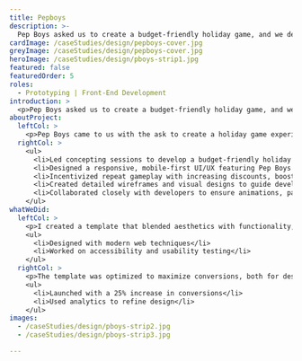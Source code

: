 ```yaml
---
title: Pepboys
description: >-
  Pep Boys asked us to create a budget-friendly holiday game, and we delivered a tiered mascot match experience that rewarded repeat plays with bigger discounts. I led concepting, designed the mobile UI/UX, built wireframes, and worked closely with the developer to ensure the animations, pacing, and style hit the mark.
cardImage: /caseStudies/design/pepboys-cover.jpg
greyImage: /caseStudies/design/pepboys-cover.jpg
heroImage: /caseStudies/design/pboys-strip1.jpg
featured: false              
featuredOrder: 5
roles:
  - Prototyping | Front-End Development
introduction: >
  <p>Pep Boys asked us to create a budget-friendly holiday game, and we delivered a tiered mascot match experience that rewarded repeat plays with bigger discounts. I led concepting, designed the mobile UI/UX, built wireframes, and worked closely with the developer to ensure the animations, pacing, and style hit the mark.</p>
aboutProject:
  leftCol: >
    <p>Pep Boys came to us with the ask to create a holiday game experience. Due to budget constraints we knew we weren't going to build the Grand Turismo PS4 game we all envisioned. After some concepting we landed upon the idea of a match game. Using the Pep Boys mascots (and owners) we created a three tiered game (easy, medium, hard) that could be played multiple times to receive higher discounts on Pep Boys offerings each time. For this job I led brainstorms, created the UI/UX wireframes and designed out the game for mobile. I also was tasked to ensure the animations, pacing and style of the game was embraced and understood by the developer building the front and back end of the experience.</p>
  rightCol: >
    <ul>
      <li>Led concepting sessions to develop a budget-friendly holiday game for Pep Boys, resulting in a tiered memory match game.</li>
      <li>Designed a responsive, mobile-first UI/UX featuring Pep Boys mascots and progressive difficulty levels (easy, medium, hard).</li>
      <li>Incentivized repeat gameplay with increasing discounts, boosting customer engagement during the holiday season.</li>
      <li>Created detailed wireframes and visual designs to guide development and maintain brand consistency.</li>
      <li>Collaborated closely with developers to ensure animations, pacing, and game style aligned with the intended user experience.</li>
    </ul>
whatWeDid:
  leftCol: >
    <p>I created a template that blended aesthetics with functionality, enabling users to convert easily.</p>
    <ul>
      <li>Designed with modern web techniques</li>
      <li>Worked on accessibility and usability testing</li>
    </ul>
  rightCol: >
    <p>The template was optimized to maximize conversions, both for desktop and mobile users.</p>
    <ul>
      <li>Launched with a 25% increase in conversions</li>
      <li>Used analytics to refine design</li>
    </ul>
images:
  - /caseStudies/design/pboys-strip2.jpg
  - /caseStudies/design/pboys-strip3.jpg

---
```

